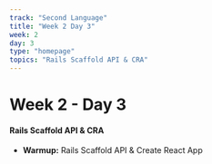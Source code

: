 ```yaml
---
track: "Second Language"
title: "Week 2 Day 3"
week: 2
day: 3
type: "homepage"
topics: "Rails Scaffold API & CRA"
---
```



# Week 2 - Day 3

#### Rails Scaffold API & CRA

<!-- - [**Warmup:** Rails Scaffold API & Create React App](/second-language/week-2/day-3/lecture-materials/rails-scaffold-api-cra) -->
- **Warmup:** Rails Scaffold API & Create React App